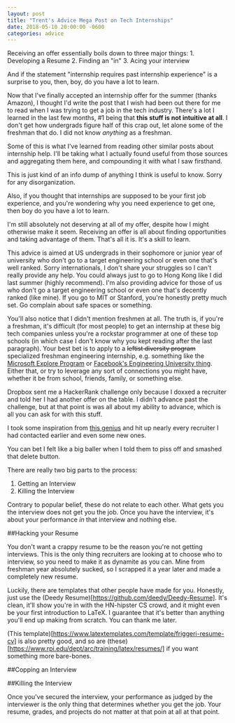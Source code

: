 ```yaml
---
layout: post
title: "Trent's Advice Mega Post on Tech Internships"
date: 2018-05-10 20:00:00 -0600
categories: advice
---
```


Receiving an offer essentially boils down to three major things:
    1. Developing a Resume
    2. Finding an "in"
    3. Acing your interview

And if the statement "internship requires past internship experience" is a surprise to you, then, boy, do you have a lot to learn.

Now that I've finally accepted an internship offer for the summer (thanks Amazon), I thought I'd write the post that I wish had been out there for me to read when I was trying to get a job in the tech industry. There's a lot I learned in the last few months, #1 being that **this stuff is not intuitive at all**. I don't get how undergrads figure half of this crap out, let alone some of the freshman that do. I did not know *anything* as a freshman.

Some of this is what I've learned from reading other similar posts about internship help. I'll be taking what I actually found useful from those sources and aggregating them here, and compounding it with what I saw firsthand.

This is just kind of an info dump of anything I think is useful to know. Sorry for any disorganization.

Also, if you thought that internships are supposed to be your first job experience, and you're wondering why you need experience to get one, then boy do you have a lot to learn.

I'm still absolutely not deserving at all of my offer, despite how I might otherwise make it seem. Receiving an offer is all about finding opportunities and taking advantage of them. That's all it is. It's a skill to learn.

This advice is aimed at US undergrads in their sophomore or junior year of university who don't go to a target engineering school or even one that's well ranked.  Sorry internationals, I don't share your struggles so I can't really provide any help. You could always just to go to Hong Kong like I did last summer (highly recommend). I'm also providing advice for those of us who don't go a target engineering school or even one that's decently ranked (like mine). If you go to MIT or Stanford, you're honestly pretty much set. Go complain about safe spaces or something.

You'll also notice that I didn't mention freshmen at all. The truth is, if you're a freshman, it's difficult (for most people) to get an internship at these big tech companies unless you're a rockstar programmer at one of these top schools (in which case I don't know why you kept reading after the last paragraph). Your best bet is to apply to a ~~leftist diversity program~~ specialized freshman engineering internship, e.g. something like the [Microsoft Explore Program](https://careers.microsoft.com/students/explore) or [Facebook's Engineering University thing](https://www.facebook.com/careers/university/fbueng). Either that, or try to leverage any sort of connections you might have, whether it be from school, friends, family, or something else.

<!-- Your highest chance of success, however, will most likely come from looking at companies local to where you live. For example, I straight up just emailed my resume to the CS departmenrs at universities where I lived, and a couple professors reached out, offering to have me conduct research with them over the summer. I didn't end up taking either of them up on it, but shows that you just have to have an idea of where to look for opportunities. -->

Dropbox sent me a HackerRank challenge only because I doxxed a recruiter and told her I had another offer on the table. I didn't advance past the challenge, but at that point is was all about my ability to advance, which is all you can ask for with this stuff.

I took some inspiration from [this genius](https://medium.freecodecamp.org/how-doing-something-i-love-landed-me-a-top-tier-tech-internship-fe78d8b74e48) and hit up nearly every recruiter I had contacted earlier and even some new ones.

You can bet I felt like a big baller when I told them to piss off and smashed that delete button.

There are really two big parts to the process:
1. Getting an Interview
2. Killing the Interview

Contrary to popular belief, these do not relate to each other. What gets you the interview does not get you the job. Once you have the interview, it's about your performance *in* that interview and nothing else.

##Hacking your Resume

You don't want a crappy resume to be the reason you're not getting interviews. This is the only thing recruiters are looking at to choose who to interview, so you need to make it as dynamite as you can. Mine from freshman year absolutely sucked, so I scrapped it a year later and made a completely new resume.

Luckily, there are templates that other people have made for you. Honestly, just use the (Deedy Resume)[https://github.com/deedy/Deedy-Resume]. It's clean, it'll show you're in with the HN-hipster CS crowd, and it might even be your first introduction to LaTeX. I guarantee that it's better than anything you'll end up making from scratch. You can thank me later.

(This template)[https://www.latextemplates.com/template/friggeri-resume-cv] is also pretty good, and so are (these)[https://www.rpi.edu/dept/arc/training/latex/resumes/] if you want something more bare-bones.

##Copping an Interview

##Killing the Interview

Once you've secured the interview, your performance as judged by the interviewer is the only thing that determines whether you get the job. Your resume, grades, and projects do not matter at that poin at all at that point.
